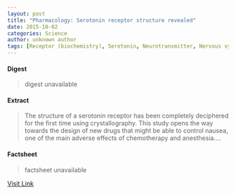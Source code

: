 ```yaml
---
layout: post
title: "Pharmacology: Serotonin receptor structure revealed"
date: 2015-10-02
categories: Science
author: unknown author
tags: [Receptor (biochemistry), Serotonin, Neurotransmitter, Nervous system, Biochemistry, Biology, Neuroscience, Molecular biology]
---
```



#### Digest
>digest unavailable

#### Extract
>The structure of a serotonin receptor has been completely deciphered for the first time using crystallography. This study opens the way towards the design of new drugs that might be able to control nausea, one of the main adverse effects of chemotherapy and anesthesia....

#### Factsheet
>factsheet unavailable

[Visit Link](http://feeds.sciencedaily.com/~r/sciencedaily/~3/4TRIjm738Jg/140804122938.htm)



